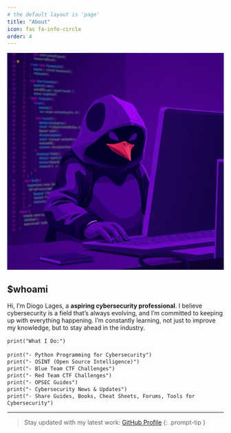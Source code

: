 ```yaml
---
# the default layout is 'page'
title: "About"
icon: fas fa-info-circle
order: 4
---
```


![About Image](assets/img/pfp.png)

## **$whoami**

Hi, I’m Diogo Lages, a **aspiring cybersecurity professional**. I believe cybersecurity is a field that’s always evolving, and I’m committed to keeping up with everything happening. I’m constantly learning, not just to improve my knowledge, but to stay ahead in the industry.



```shell
print("What I Do:")

print("- Python Programming for Cybersecurity")
print("- OSINT (Open Source Intelligence)")
print("- Blue Team CTF Challenges")
print("- Red Team CTF Challenges")
print("- OPSEC Guides")
print("- Cybersecurity News & Updates")
print("- Share Guides, Books, Cheat Sheets, Forums, Tools for Cybersecurity")
```



---

> Stay updated with my latest work: [GitHub Profile](https://github.com/Diogo-Lages)
{: .prompt-tip }
